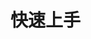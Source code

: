 <!--
 * @Explain: xxx
 * @Author: SuperLy
 * @LastEditors: SuperLy
 * @Date: 2022-03-03 20:18:40
 * @LastEditTime: 2022-03-03 20:29:40
 * @FilePath: \Lamb-UI for Docs\docs\document\quickLearn\index.md
-->
# 快速上手